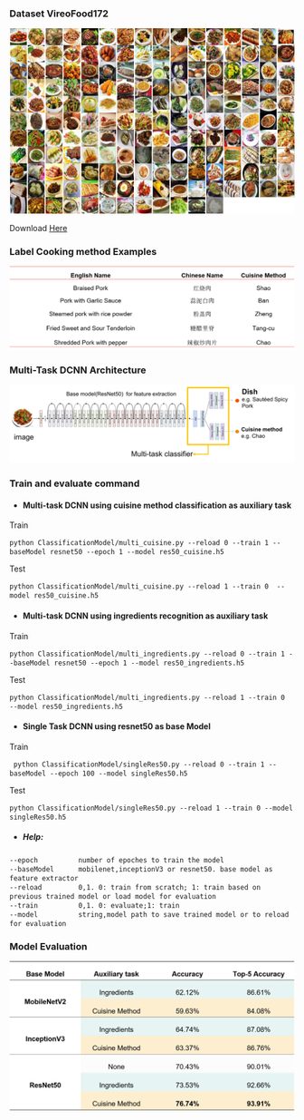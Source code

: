 ### Dataset VireoFood172

![avatar](images\sample.png)

Download [Here](http://vireo.cs.cityu.edu.hk/VireoFood172/)<br>



### Label Cooking method Examples

![label](images\cuisine.png)



### Multi-Task DCNN Architecture

![Arch](images\multi-task.png)

### Train and evaluate command

+ #### Multi-task DCNN using cuisine method classification as auxiliary task

Train
```
python ClassificationModel/multi_cuisine.py --reload 0 --train 1 --baseModel resnet50 --epoch 1 --model res50_cuisine.h5
```
Test
```
python ClassificationModel/multi_cuisine.py --reload 1 --train 0  --model res50_cuisine.h5
```
+ #### Multi-task DCNN using ingredients recognition as auxiliary task

Train
```
python ClassificationModel/multi_ingredients.py --reload 0 --train 1 --baseModel resnet50 --epoch 1 --model res50_ingredients.h5
```
Test
```
python ClassificationModel/multi_ingredients.py --reload 1 --train 0  --model res50_ingredients.h5
```
+ #### Single Task DCNN using resnet50 as base Model

Train
```
 python ClassificationModel/singleRes50.py --reload 0 --train 1 --baseModel --epoch 100 --model singleRes50.h5
```
Test
```
python ClassificationModel/singleRes50.py --reload 1 --train 0 --model singleRes50.h5
```
+ ##### Help:

```
--epoch          number of epoches to train the model
--baseModel      mobilenet,inceptionV3 or resnet50. base model as feature extractor
--reload         0,1. 0: train from scratch; 1: train based on previous trained model or load model for evaluation
--train          0,1. 0: evaluate;1: train
--model          string,model path to save trained model or to reload for evaluation
```



### Model Evaluation

![Evaluation](images\eva.png)

